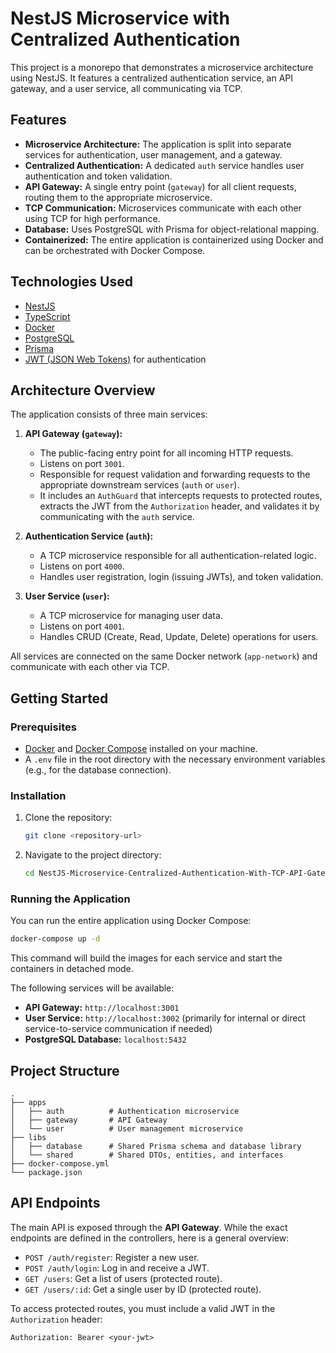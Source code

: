 # NestJS Microservice with Centralized Authentication

This project is a monorepo that demonstrates a microservice architecture using NestJS. It features a centralized authentication service, an API gateway, and a user service, all communicating via TCP.

## Features

-   **Microservice Architecture:** The application is split into separate services for authentication, user management, and a gateway.
-   **Centralized Authentication:** A dedicated `auth` service handles user authentication and token validation.
-   **API Gateway:** A single entry point (`gateway`) for all client requests, routing them to the appropriate microservice.
-   **TCP Communication:** Microservices communicate with each other using TCP for high performance.
-   **Database:** Uses PostgreSQL with Prisma for object-relational mapping.
-   **Containerized:** The entire application is containerized using Docker and can be orchestrated with Docker Compose.

## Technologies Used

-   [NestJS](https://nestjs.com/)
-   [TypeScript](https://www.typescriptlang.org/)
-   [Docker](https://www.docker.com/)
-   [PostgreSQL](https://www.postgresql.org/)
-   [Prisma](https://www.prisma.io/)
-   [JWT (JSON Web Tokens)](https://jwt.io/) for authentication

## Architecture Overview

The application consists of three main services:

1.  **API Gateway (`gateway`):**
    -   The public-facing entry point for all incoming HTTP requests.
    -   Listens on port `3001`.
    -   Responsible for request validation and forwarding requests to the appropriate downstream services (`auth` or `user`).
    -   It includes an `AuthGuard` that intercepts requests to protected routes, extracts the JWT from the `Authorization` header, and validates it by communicating with the `auth` service.

2.  **Authentication Service (`auth`):**
    -   A TCP microservice responsible for all authentication-related logic.
    -   Listens on port `4000`.
    -   Handles user registration, login (issuing JWTs), and token validation.

3.  **User Service (`user`):**
    -   A TCP microservice for managing user data.
    -   Listens on port `4001`.
    -   Handles CRUD (Create, Read, Update, Delete) operations for users.

All services are connected on the same Docker network (`app-network`) and communicate with each other via TCP.

## Getting Started

### Prerequisites

-   [Docker](https://docs.docker.com/get-docker/) and [Docker Compose](https://docs.docker.com/compose/install/) installed on your machine.
-   A `.env` file in the root directory with the necessary environment variables (e.g., for the database connection).

### Installation

1.  Clone the repository:
    ```bash
    git clone <repository-url>
    ```
2.  Navigate to the project directory:
    ```bash
    cd NestJS-Microservice-Centralized-Authentication-With-TCP-API-Gateway
    ```

### Running the Application

You can run the entire application using Docker Compose:

```bash
docker-compose up -d
```

This command will build the images for each service and start the containers in detached mode.

The following services will be available:

-   **API Gateway:** `http://localhost:3001`
-   **User Service:** `http://localhost:3002` (primarily for internal or direct service-to-service communication if needed)
-   **PostgreSQL Database:** `localhost:5432`

## Project Structure

```
.
├── apps
│   ├── auth          # Authentication microservice
│   ├── gateway       # API Gateway
│   └── user          # User management microservice
├── libs
│   ├── database      # Shared Prisma schema and database library
│   └── shared        # Shared DTOs, entities, and interfaces
├── docker-compose.yml
└── package.json
```

## API Endpoints

The main API is exposed through the **API Gateway**. While the exact endpoints are defined in the controllers, here is a general overview:

-   `POST /auth/register`: Register a new user.
-   `POST /auth/login`: Log in and receive a JWT.
-   `GET /users`: Get a list of users (protected route).
-   `GET /users/:id`: Get a single user by ID (protected route).

To access protected routes, you must include a valid JWT in the `Authorization` header:

```
Authorization: Bearer <your-jwt>
```
